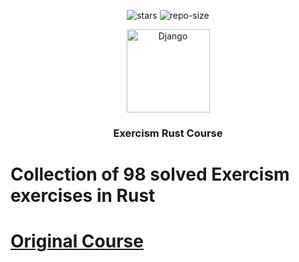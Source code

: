 <div align=center>

![stars] ![repo-size]

<picture>
    <source srcset="https://github.com/user-attachments/assets/48146298-c365-47e4-b677-7122241fc1b7">
    <img alt="Django" width="133" height="133">
</picture>

### Exercism Rust Course

</div>

# <a name="no-link">Collection of 98 solved Exercism exercises in Rust</a>

# <a href="https://exercism.org/tracks/rust">Original Course</a>

[repo-size]: https://img.shields.io/github/repo-size/dragan717080/ExercismRust
[stars]: https://img.shields.io/github/stars/dragan717080/ExercismRust

</div>
